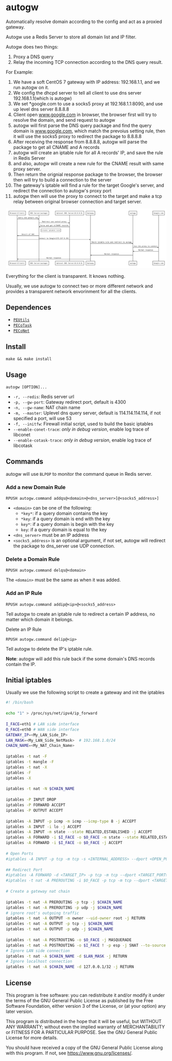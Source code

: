 # autogw

Automatically resolve domain according to the config and act as a proxied gateway.

Autogw use a Redis Server to store all domain list and IP filter.

Autogw does two things:

1. Proxy a DNS query
2. Relay the incoming TCP connection according to the DNS query result.

For Example:

1. We have a soft CentOS 7 gateway with IP address: 192.168.1.1, and we run autogw on it.
2. We config the dhcpd server to tell all client to use dns server 192.168.1.1(which is autogw)
3. We set *google.com to use a socks5 proxy at 192.168.1.1:8090, and use up level dns server 8.8.8.8
4. Client open www.google.com in browser, the browser first will try to resolve the domain, and send request to autogw
5. autogw will first parse the DNS query package and find the query domain is www.google.com, which match the prevoius setting rule, then it will use the socks5 proxy to redirect the package to 8.8.8.8
6. After receiving the response from 8.8.8.8, autogw will parse the package to get all CNAME and A records
7. autogw will create an iptable rule for all A records' IP, and save the rule in Redis Server
8. and also, autogw will create a new rule for the CNAME result with same proxy server.
9. Then return the orignial response package to the browser, the browser then will try to build a connection to the server
10. The gateway's iptable will find a rule for the target Google's server, and redirect the connection to autogw's proxy port
11. autogw then will use the proxy to connect to the target and make a tcp relay between original browser connection and target server.



![workflow](https://raw.githubusercontent.com/littlepush/autogw/master/workflow.jpg)



Everything for the client is transparent. It knows nothing.

Usually, we use autogw to connect two or more different network and provides a transparent network envorinment for all the clients.

## Dependences

* [`PEUtils`](https://github.com/littlepush/PEUtils)
* [`PECoTask`](https://github.com/littlepush/PECoTask)
* [`PECoNet`](https://github.com/littlepush/PECoNet)

## Install

```
make && make install
```



## Usage

```
autogw [OPTION]...
```

* `-r, --redis`: Redis server url
* `-p, --gw-port`: Gateway redirect port, default is 4300
* `-n, --gw-name`: NAT chain name
* `-m, --master`: Uplevel dns query server, default is 114.114.114.114, if not specified a port, will use 53
* `-f, --initfw`: Firewall initial script, used to build the basic iptables
* `--enable-conet-trace`: *only in debug version*, enable log trace of libconet
* `--enable-cotask-trace`: *only in debug version*, enable log trace of libcotask

## Commands

autogw will use `BLPOP` to monitor the command queue in Redis server.

### Add a new Domain Rule

```
RPUSH autogw.command addqs@<domain>@<dns_server>[@<socks5_address>]
```

* `<domain>` can be one of the following:
  * `*key*`: if a query domain contains the key
  * `*key`: if a query domain is end with the key
  * `key*`: if a query domain is begin with the key
  * `key`: if a query domain is equal to the key
* `<dns_server>` must be an IP address
* `<socks5_address>` is an optional argument, if not set, autogw will redirect the package to dns_server use UDP connection.

### Delete a Domain Rule

```
RPUSH autogw.command delqs@<domain>
```

The `<domain>` must be the same as when it was added.

### Add an IP Rule

```
RPUSH autogw.command addip@<ip>@<socks5_address>
```

Tell autogw to create an iptable rule to redirect a certain IP address, no matter which domain it belongs.

Delete an IP Rule

```
RPUSH autogw.command delip@<ip>
```

Tell autogw to delete the IP's iptable rule.

**Note**: autogw will add this rule back if the some domain's DNS records contain the IP.



## Initial iptables

Usually we use the following script to create a gateway and init the iptables

```bash
#! /bin/bash

echo "1" > /proc/sys/net/ipv4/ip_forward

I_FACE=eth1	# LAN side interface
O_FACE=eth0	# WAN side interface
GATEWAY_IP=<My_LAN_Side_IP>
LAN_MASK=<My_LAN_Side_NetMask>  # 192.168.1.0/24
CHAIN_NAME=<My_NAT_Chain_Name>

iptables -t nat -F
iptables -t mangle -F
iptables -t nat -X
iptables -F
iptables -X

iptables -t nat -N $CHAIN_NAME

iptables -P INPUT DROP
iptables -P FORWARD ACCEPT
iptables -P OUTPUT ACCEPT

iptables -A INPUT -p icmp -m icmp --icmp-type 8 -j ACCEPT
iptables -A INPUT -i lo -j ACCEPT
iptables -A INPUT -m state --state RELATED,ESTABLISHED -j ACCEPT
iptables -A FORWARD -i $I_FACE -o $O_FACE -m state --state RELATED,ESTABLISHED -j ACCEPT
iptables -A FORWARD -i $I_FACE -o $O_FACE -j ACCEPT

# Open Ports
#iptables -A INPUT -p tcp -m tcp -s <INTERNAL_ADDRESS> --dport <OPEN_PORT> -j ACCEPT

## Redirect Port
#iptables -A FORWARD -d <TARGET_IP> -p tcp -m tcp --dport <TARGET_PORT> -j ACCEPT
#iptables -t nat -A PREROUTING -i $O_FACE -p tcp -m tcp --dport <TARGET_PORT> -j DNAT --to-destination <TARGET_IP>:<TARGET_PORT>

# Create a gateway nat chain

iptables -t nat -A PREROUTING -p tcp -j $CHAIN_NAME
iptables -t nat -A PREROUTING -p udp -j $CHAIN_NAME
# ignore root's outgoing traffic
iptables -t nat -A OUTPUT -m owner --uid-owner root -j RETURN
iptables -t nat -A OUTPUT -p tcp -j $CHAIN_NAME
iptables -t nat -A OUTPUT -p udp -j $CHAIN_NAME

iptables -t nat -A POSTROUTING -o $O_FACE -j MASQUERADE
iptables -t nat -A POSTROUTING -o $I_FACE ! -p esp -j SNAT --to-source $GATEWAY_IP
# Ignore LAN side connection
iptables -t nat -A $CHAIN_NAME -d $LAN_MASK -j RETURN
# Ignore localhost connection
iptables -t nat -A $CHAIN_NAME -d 127.0.0.1/32 -j RETURN

```



## License

This program is free software: you can redistribute it and/or modify it under the terms of the GNU General Public License as published by the Free Software Foundation, either version 3 of the License, or (at your option) any later version.

This program is distributed in the hope that it will be useful, but WITHOUT ANY WARRANTY; without even the implied warranty of MERCHANTABILITY or FITNESS FOR A PARTICULAR PURPOSE.  See the GNU General Public License for more details.

You should have received a copy of the GNU General Public License along with this program.  If not, see <https://www.gnu.org/licenses/>.